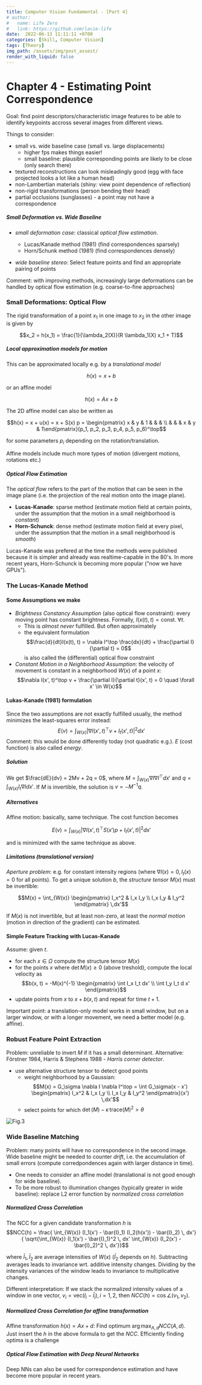 ```yaml
---
title: Computer Vision Fundamental - [Part 4]
# author:
#   name: Life Zero
#   link: https://github.com/lacie-life
date:  2022-06-13 11:11:11 +0700
categories: [Skill, Computer Vision]
tags: [Theory]
img_path: /assets/img/post_assest/
render_with_liquid: false
---
```


# Chapter 4 - Estimating Point Correspondence
Goal: find point descriptors/characteristic image features to be able to identify keypoints accross several images from different views.

Things to consider:
- small vs. wide baseline case (small vs. large displacements)
	- higher fps makes things easier!
	- small baseline: plausible corresponding points are likely to be close (only search there)
- textured reconstructions can look misleadingly good (egg with face projected looks a lot like a human head)
- non-Lambertian materials (shiny: view point dependence of reflection)
- non-rigid transformations (person bending their head)
- partial occlusions (sunglasses) - a point may not have a correspondence



##### Small Deformation vs. Wide Baseline
- *small deformation case*: classical *optical flow estimation*.
	- Lucas/Kanade method (1981) (find correspondences sparsely)
	- Horn/Schunk method (1981) (find correspondences densely)

- *wide baseline stereo*: Select feature points and find an appropriate pairing of points

Comment: with improving methods, increasingly large deformations can be handled by optical flow estimation (e.g. coarse-to-fine approaches)


### Small Deformations: Optical Flow
The rigid transformation of a point $x_1$ in one image to $x_2$ in the other image is given by

$$x_2 = h(x_1) = \frac{1}{\lambda_2(X)}(R \lambda_1(X) x_1 + T)$$

##### Local approximation models for motion
This can be approximated locally e.g. by a *translational model*

$$h(x) = x + b$$

or an affine model

$$h(x) = Ax + b$$

The 2D affine model can also be written as

$$h(x) = x + u(x) = x + S(x) p = \begin{pmatrix} x  & y & 1 & & & \\ & & & x & y & 1\end{pmatrix}(p_1, p_2, p_3, p_4, p_5, p_6)^\top$$

for some parameters $p_i$ depending on the rotation/translation.

Affine models include much more types of motion (divergent motions, rotations etc.)

##### Optical Flow Estimation
The *optical flow* refers to the part of the motion that can be seen in the image plane (i.e. the projection of the real motion onto the image plane).

- **Lucas-Kanade**: sparse method (estimate motion field at certain points, under the assumption that the motion in a small neighborhood is *constant*)
- **Horn-Schunck**: dense method (estimate motion field at every pixel, under the assumption that the motion in a small neighborhood is *smooth*)

Lucas-Kanade was prefered at the time the methods were published because it is simpler and already was realtime-capable in the 80's. In more recent years, Horn-Schunck is becoming more popular ("now we have GPUs").

### The Lucas-Kanade Method

#### Some Assumptions we make
* *Brightness Constancy Assumption* (also optical flow constraint): every moving point has constant brightness. Formally, $I(x(t), t) = \text{const.} ~\forall t$.
	* This is *almost never* fulfilled. But often approximately
	* the equivalent formulation $$\frac{d}{dt}I(x(t), t) = \nabla I^\top \frac{dx}{dt} + \frac{\partial I}{\partial t} = 0$$is also called the (differential) optical flow constraint
* *Constant Motion in a Neighborhood Assumption*: the velocity of movement is constant in a neighborhood $W(x)$ of a point $x$: $$\nabla I(x', t)^\top v + \frac{\partial I}{\partial t}(x', t) = 0 \quad \forall x' \in W(x)$$

#### Lukas-Kanade (1981) formulation
Since the two assumptions are not exactly fulfilled usually, the method minimizes the least-squares error instead:
$$E(v) = \int_{W(x)} \vert \nabla I(x', t)^\top v + I_t(x', t)\vert^2 dx'$$
Comment: this would be done differently today (not quadratic e.g.). $E$ (cost function) is also called *energy*.

##### Solution
We get $\frac{dE}{dv} = 2Mv + 2q = 0$, where $M = \int_{W(x)} \nabla I \nabla I^\top dx'$ and $q = \int_{W(x)} I_t \nabla I dx'$.
If $M$ is invertible, the solution is $v = - M^{-1} q$.

##### Alternatives
Affine motion: basically, same technique. The cost function becomes

$$E(v) = \int_{W(x)} \vert \nabla I(x', t)^\top S(x') p + I_t(x', t)\vert^2 dx'$$

and is minimized with the same technique as above.

##### Limitations (translational version)
*Aperture problem*: e.g. for constant intensity regions (where $\nabla I(x) = 0, I_t(x) = 0$ for all points). To get a unique solution $b$, the *structure tensor* $M(x)$ must be invertible:

$$M(x) = \int_{W(x)} \begin{pmatrix} I_x^2 & I_x I_y \\ I_x I_y & I_y^2 \end{pmatrix} \,dx'$$

If $M(x)$ is not invertible, but at least non-zero, at least the *normal motion* (motion in direction of the gradient) can be estimated.


#### Simple Feature Tracking with Lucas-Kanade
Assume: given $t$.

- for each $x \in \Omega$ compute the structure tensor $M(x)$
- for the points $x$ where $\det M(x) \geq 0$ (above treshold), compute the local velocity as $$b(x, t) = -M(x)^{-1} \begin{pmatrix} \int I_x I_t dx' \\ \int I_y I_t d x' \end{pmatrix}$$
- update points from $x$ to $x + b(x, t)$ and repeat for time $t + 1$.

Important point: a translation-only model works in small window, but on a larger window, or with a longer movement, we need a better model (e.g. affine).

### Robust Feature Point Extraction
Problem: unreliable to invert $M$ if it has a small determinant. Alternative: Förstner 1984, Harris & Stephens 1988 - *Harris corner detector*.
- use alternative structure tensor to detect good points
	- weight neighborhood by a Gaussian: $$M(x) = G_\sigma \nabla I \nabla I^\top = \int G_\sigma(x - x') \begin{pmatrix} I_x^2 & I_x I_y \\ I_x I_y & I_y^2 \end{pmatrix}(x') \,dx'$$
	- select points for which $\det(M) - \kappa \,\text{trace}(M)^2 > \theta$

![Fig.3](https://github.com/lacie-life/lacie-life.github.io/blob/main/assets/img/post_assest/harris-foerstner-detector.png?raw=true)

### Wide Baseline Matching
Problem: many points will have no correspondence in the second image. Wide baseline might be needed to counter *drift*, i.e. the accumulation of small errors (compute corredpondences again with larger distance in time).

- One needs to consider an affine model (translational is not good enough for wide baseline).
- To be more robust to illumination changes (typically greater in wide baseline): replace L2 error function by *normalized cross correlation*

##### Normalized Cross Correlation
The NCC for a given candidate transformation $h$ is
$$NCC(h) = \frac{
 \int_{W(x)} (I_1(x') - \bar{I}_1) (I_2(h(x')) - \bar{I}_2) \, dx'}
{
 \sqrt{\int_{W(x)} (I_1(x') - \bar{I}_1)^2 \, dx'  \int_{W(x)} (I_2(x') - \bar{I}_2)^2 \, dx'}}$$

where $\bar{I}_1, \bar{I}_2$ are average intensities of $W(x)$ ($\bar{I}_2$ depends on $h$). Subtracting averages leads to invariance wrt. additive intensity changes. Dividing by the intensity variances of the window leads to invariance to multiplicative changes.

Different interpretation: If we stack the normalized intensity values of a window in one vector, $v_i = \text{vec}(I_i - \bar{I}_i), i =1,2$, then $NCC(h) = \cos \angle (v_1, v_2)$.

##### Normalized Cross Correlation for affine transformation
Affine transformation $h(x) = Ax + d$: Find optimum $\arg\max_{A,d} NCC(A, d)$. Just insert the $h$ in the above formula to get the $NCC$. Efficiently finding optima is a challenge

##### Optical Flow Estimation with Deep Neural Networks
Deep NNs can also be used for correspondence estimation and have become more popular in recent years.

